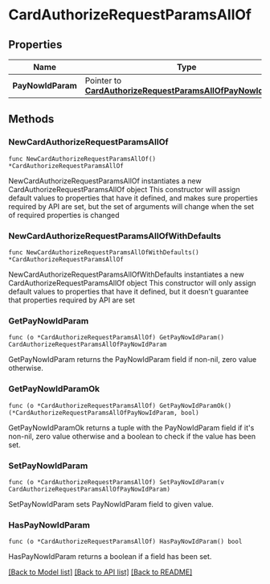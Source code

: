# CardAuthorizeRequestParamsAllOf

## Properties

Name | Type | Description | Notes
------------ | ------------- | ------------- | -------------
**PayNowIdParam** | Pointer to [**CardAuthorizeRequestParamsAllOfPayNowIdParam**](CardAuthorizeRequestParamsAllOfPayNowIdParam.md) |  | [optional] 

## Methods

### NewCardAuthorizeRequestParamsAllOf

`func NewCardAuthorizeRequestParamsAllOf() *CardAuthorizeRequestParamsAllOf`

NewCardAuthorizeRequestParamsAllOf instantiates a new CardAuthorizeRequestParamsAllOf object
This constructor will assign default values to properties that have it defined,
and makes sure properties required by API are set, but the set of arguments
will change when the set of required properties is changed

### NewCardAuthorizeRequestParamsAllOfWithDefaults

`func NewCardAuthorizeRequestParamsAllOfWithDefaults() *CardAuthorizeRequestParamsAllOf`

NewCardAuthorizeRequestParamsAllOfWithDefaults instantiates a new CardAuthorizeRequestParamsAllOf object
This constructor will only assign default values to properties that have it defined,
but it doesn't guarantee that properties required by API are set

### GetPayNowIdParam

`func (o *CardAuthorizeRequestParamsAllOf) GetPayNowIdParam() CardAuthorizeRequestParamsAllOfPayNowIdParam`

GetPayNowIdParam returns the PayNowIdParam field if non-nil, zero value otherwise.

### GetPayNowIdParamOk

`func (o *CardAuthorizeRequestParamsAllOf) GetPayNowIdParamOk() (*CardAuthorizeRequestParamsAllOfPayNowIdParam, bool)`

GetPayNowIdParamOk returns a tuple with the PayNowIdParam field if it's non-nil, zero value otherwise
and a boolean to check if the value has been set.

### SetPayNowIdParam

`func (o *CardAuthorizeRequestParamsAllOf) SetPayNowIdParam(v CardAuthorizeRequestParamsAllOfPayNowIdParam)`

SetPayNowIdParam sets PayNowIdParam field to given value.

### HasPayNowIdParam

`func (o *CardAuthorizeRequestParamsAllOf) HasPayNowIdParam() bool`

HasPayNowIdParam returns a boolean if a field has been set.


[[Back to Model list]](../README.md#documentation-for-models) [[Back to API list]](../README.md#documentation-for-api-endpoints) [[Back to README]](../README.md)


